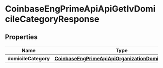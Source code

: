 
# CoinbaseEngPrimeApiApiGetIvDomicileCategoryResponse

## Properties
Name | Type | Description | Notes
------------ | ------------- | ------------- | -------------
**domicileCategory** | [**CoinbaseEngPrimeApiApiOrganizationDomicileCategory**](CoinbaseEngPrimeApiApiOrganizationDomicileCategory.md) |  | 



